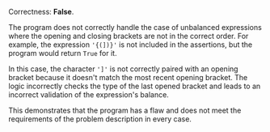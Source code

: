 Correctness: **False**.

The program does not correctly handle the case of unbalanced expressions where the opening and closing brackets are not in the correct order. For example, the expression `'{(])}'` is not included in the assertions, but the program would return `True` for it. 

In this case, the character `']'` is not correctly paired with an opening bracket because it doesn't match the most recent opening bracket. The logic incorrectly checks the type of the last opened bracket and leads to an incorrect validation of the expression's balance. 

This demonstrates that the program has a flaw and does not meet the requirements of the problem description in every case.